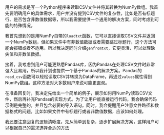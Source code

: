 用户的需求是写一个Python程序来读取CSV文件并将其转换为NumPy数组。我首先要明确用户的具体需求，用户并没有提到CSV文件的复杂性，比如是否有标题行、是否包含非数值数据等，所以我需要提供一个通用的解决方案，同时考虑到可能的特殊情况。

我首先想到的是用NumPy自带的`loadtxt`函数，它可以直接读取CSV文件并返回一个NumPy数组，但如果文件中有非数值数据或者需要跳过标题行，这个方法可能会报错或者不适用。所以我决定同时介绍`genfromtxt`，它更灵活，可以处理缺失值和非数值数据。

接着，我考虑到用户可能更熟悉Pandas库，因为Pandas在处理CSV文件时非常强大且易用，所以我计划也提供一个基于Pandas的解决方案。Pandas的`read_csv`函数可以轻松读取CSV并转换为DataFrame，再通过`values`属性得到NumPy数组。这种方法对大多数用户来说可能更直观。

在准备回复时，我决定先给出一个简单的例子，展示如何用NumPy读取CSV文件，然后再补充Pandas的实现方式。为了让用户能直接运行代码，我会确保代码示例是完整的，并且包含必要的导入语句。同时，我会提醒用户注意文件路径和数据格式的问题，比如如果文件中有标题行或者非数值数据，应该如何处理。

我还要注意回复的逻辑清晰度，先从简单到复杂，逐步扩展解决方案，这样用户可以根据自己的需求选择合适的方法